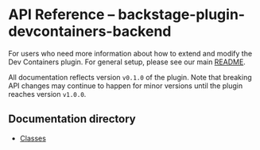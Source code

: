 # API Reference – backstage-plugin-devcontainers-backend

For users who need more information about how to extend and modify the Dev Containers plugin. For general setup, please see our main [README](../README.md).

All documentation reflects version `v0.1.0` of the plugin. Note that breaking API changes may continue to happen for minor versions until the plugin reaches version `v1.0.0`.

## Documentation directory

- [Classes](./classes.md)

